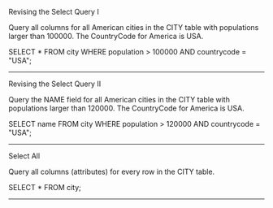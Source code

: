 Revising the Select Query I

Query all columns for all American cities in the CITY table with populations larger than 100000. The CountryCode for America is USA. 

SELECT * FROM city WHERE population > 100000 AND countrycode = "USA";


-------

Revising the Select Query II

Query the NAME field for all American cities in the CITY table with populations larger than 120000. The CountryCode for America is USA.

SELECT name FROM city WHERE population > 120000 AND countrycode = "USA";

-------

Select All

Query all columns (attributes) for every row in the CITY table.

SELECT * FROM city;

-------